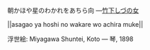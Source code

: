 朝かほや星のわかれをあちら向
—[竹下しづの女](https://ja.wikipedia.org/wiki/竹下しづの女)

||asagao ya hoshi no wakare wo achira muke||

浮世絵: Miyagawa Shuntei, Koto — 琴, 1898